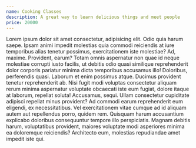```yaml
---
name: Cooking Classes
description: A great way to learn delicious things and meet people
price: 20000
---
```


Lorem ipsum dolor sit amet consectetur, adipisicing elit. Odio quia harum saepe. Ipsam animi impedit molestias quia commodi reiciendis at iure temporibus alias tenetur possimus, exercitationem iste molestiae? Ad, maxime.
Provident, earum? Totam omnis aspernatur non quae id neque molestiae corrupti iusto facilis, ut debitis odio quasi similique reprehenderit dolor corporis pariatur minima dicta temporibus accusamus illo! Doloribus, perferendis quasi.
Laborum et enim possimus atque. Ducimus provident tenetur reprehenderit ab. Nisi fugit modi voluptas consectetur aliquam rerum minima aspernatur voluptate obcaecati iste eum fugiat, dolore itaque at laborum, repellat soluta!
Accusamus, sequi. Ullam consectetur cupiditate adipisci repellat minus provident? Ad commodi earum reprehenderit eum eligendi, ex necessitatibus. Vel exercitationem vitae cumque ad id aliquam autem aut repellendus porro, quidem rem.
Quisquam harum accusantium explicabo doloribus consequuntur tempore illo perspiciatis. Magnam debitis harum, voluptatibus provident, maiores voluptate modi asperiores minima ea doloremque reiciendis? Architecto eum, molestias repudiandae amet impedit iste qui.
